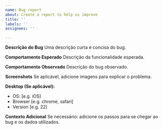 ```yaml
---
name: Bug report
about: Create a report to help us improve
title: ''
labels: ''
assignees: ''

---
```


**Descrição do Bug**
Uma descrição curta e concisa do bug.

**Comportamento Esperado**
Descrição da funcionalidade esperada.

**Comportamento Observado**
Descrição do bug observado.

**Screenshots**
Se aplicável, adicione imagens para explicar o problema.

**Desktop (Se aplicável):**
 - OS: [e.g. iOS]
 - Browser [e.g. chrome, safari]
 - Version [e.g. 22]

**Contexto Adicional**
Se necessário: adicione os passos para se chegar ao bug e os dados utilizados.
